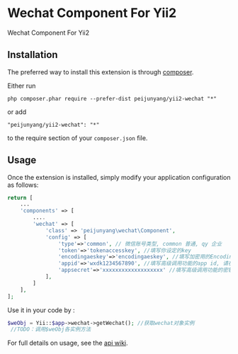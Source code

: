 Wechat Component For Yii2
=========================
Wechat Component  For Yii2

Installation
------------

The preferred way to install this extension is through [composer](http://getcomposer.org/download/).

Either run

```
php composer.phar require --prefer-dist peijunyang/yii2-wechat "*"
```

or add

```
"peijunyang/yii2-wechat": "*"
```

to the require section of your `composer.json` file.


Usage
-----

Once the extension is installed, simply modify your application configuration as follows:

```php
return [
    ...
    'components' => [
        ....
        'wechat' => [
            'class' => 'peijunyang\wechat\Component',
            'config' => [
                'type'=>'common', // 微信账号类型, common 普通, qy 企业
                'token'=>'tokenaccesskey', //填写你设定的key
                'encodingaeskey'=>'encodingaeskey', //填写加密用的EncodingAESKey
                'appid'=>'wxdk1234567890', //填写高级调用功能的app id, 请在微信开发模式后台查询
                'appsecret'=>'xxxxxxxxxxxxxxxxxxx' //填写高级调用功能的密钥
            ],
        ]
    ],
];
```

Use it in your code by  :

```php
$weObj = Yii::$app->wechat->getWechat(); //获取wechat对象实例
 //TODO：调用$weObj各实例方法
```

For full details on usage, see the [api wiki](https://github.com/peijunyang/yii2-wechat/tree/master/wiki).
